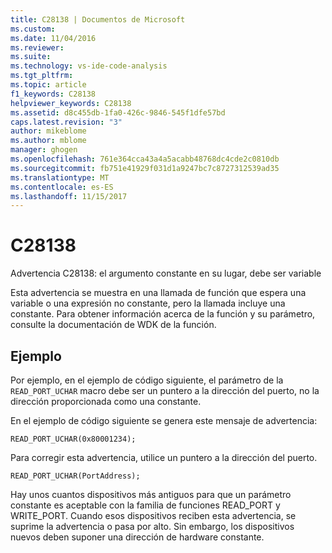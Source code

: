 ```yaml
---
title: C28138 | Documentos de Microsoft
ms.custom: 
ms.date: 11/04/2016
ms.reviewer: 
ms.suite: 
ms.technology: vs-ide-code-analysis
ms.tgt_pltfrm: 
ms.topic: article
f1_keywords: C28138
helpviewer_keywords: C28138
ms.assetid: d8c455db-1fa0-426c-9846-545f1dfe57bd
caps.latest.revision: "3"
author: mikeblome
ms.author: mblome
manager: ghogen
ms.openlocfilehash: 761e364cca43a4a5acabb48768dc4cde2c0810db
ms.sourcegitcommit: fb751e41929f031d1a9247bc7c8727312539ad35
ms.translationtype: MT
ms.contentlocale: es-ES
ms.lasthandoff: 11/15/2017
---
```

# <a name="c28138"></a>C28138
Advertencia C28138: el argumento constante en su lugar, debe ser variable  
  
 Esta advertencia se muestra en una llamada de función que espera una variable o una expresión no constante, pero la llamada incluye una constante. Para obtener información acerca de la función y su parámetro, consulte la documentación de WDK de la función.  
  
## <a name="example"></a>Ejemplo  
 Por ejemplo, en el ejemplo de código siguiente, el parámetro de la `READ_PORT_UCHAR` macro debe ser un puntero a la dirección del puerto, no la dirección proporcionada como una constante.  
  
 En el ejemplo de código siguiente se genera este mensaje de advertencia:  
  
```  
READ_PORT_UCHAR(0x80001234);  
```  
  
 Para corregir esta advertencia, utilice un puntero a la dirección del puerto.  
  
```  
READ_PORT_UCHAR(PortAddress);  
```  
  
 Hay unos cuantos dispositivos más antiguos para que un parámetro constante es aceptable con la familia de funciones READ_PORT y WRITE_PORT. Cuando esos dispositivos reciben esta advertencia, se suprime la advertencia o pasa por alto. Sin embargo, los dispositivos nuevos deben suponer una dirección de hardware constante.